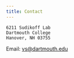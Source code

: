 ```yaml
---
title: Contact
---
```


```
6211 Sudikoff Lab
Dartmouth College
Hanover, NH 03755
```
Email: [vs@dartmouth.edu](mailto:vs@dartmouth.edu)